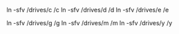 
ln -sfv /drives/c /c
ln -sfv /drives/d /d
ln -sfv /drives/e /e

ln -sfv /drives/g /g
ln -sfv /drives/m /m
ln -sfv /drives/y /y
